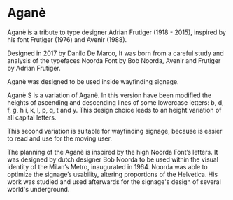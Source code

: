 # Aganè

Aganè is a tribute to type designer Adrian Frutiger (1918 - 2015), inspired by his font Frutiger (1976) and Avenir (1988). 

Designed in 2017 by Danilo De Marco, It was born from a careful study and analysis of the typefaces Noorda Font by Bob Noorda, Avenir and Frutiger by Adrian Frutiger.

Aganè was designed to be used inside wayfinding signage. 

Aganè S is a variation of Aganè. In this version have been modified the heights of ascending and descending lines of some lowercase letters: b, d, f, g, h i, k, l, p, q, t and y. This design choice leads to an height variation of all capital letters.

This second variation is suitable for wayfinding signage, because is easier to read and use for the moving user.

The planning of the Aganè is inspired by the high Noorda Font’s letters. It was designed by dutch designer Bob Noorda to be used within the visual identity of the Milan’s Metro, inaugurated in 1964. Noorda was able to optimize the signage’s usability, altering proportions of the Helvetica. His work was studied and used afterwards for the signage's design of several world's underground.

